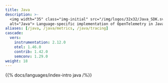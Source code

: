 ```yaml
---
title: Java
description: >-
  <img width="35" class="img-initial" src="/img/logos/32x32/Java_SDK.svg"
  alt="Java"> Language-specific implementation of OpenTelemetry in Java.
aliases: [/java, /java/metrics, /java/tracing]
cascade:
  vers:
    instrumentation: 2.12.0
    otel: 1.46.0
    contrib: 1.42.0
    semconv: 1.29.0
weight: 18
---
```


{{% docs/languages/index-intro java /%}}
